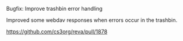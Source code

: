 Bugfix: Improve trashbin error handling

Improved some webdav responses when errors occur in the trashbin.

https://github.com/cs3org/reva/pull/1878
